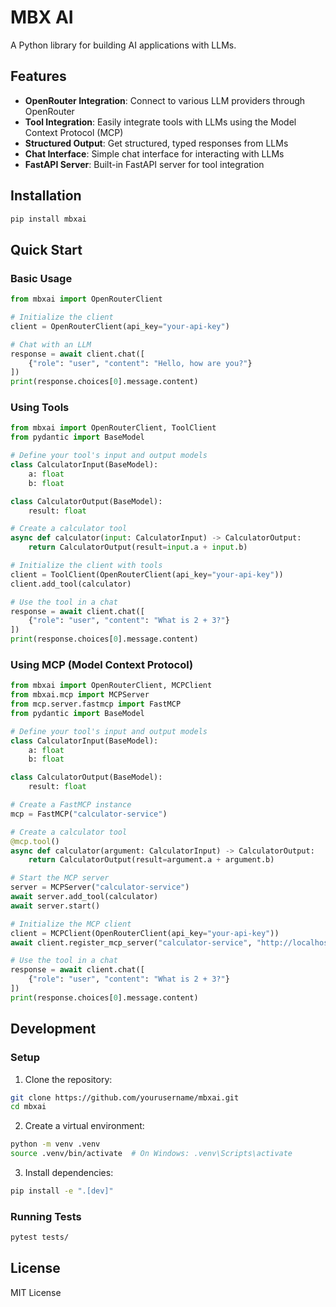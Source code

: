 # MBX AI

A Python library for building AI applications with LLMs.

## Features

- **OpenRouter Integration**: Connect to various LLM providers through OpenRouter
- **Tool Integration**: Easily integrate tools with LLMs using the Model Context Protocol (MCP)
- **Structured Output**: Get structured, typed responses from LLMs
- **Chat Interface**: Simple chat interface for interacting with LLMs
- **FastAPI Server**: Built-in FastAPI server for tool integration

## Installation

```bash
pip install mbxai
```

## Quick Start

### Basic Usage

```python
from mbxai import OpenRouterClient

# Initialize the client
client = OpenRouterClient(api_key="your-api-key")

# Chat with an LLM
response = await client.chat([
    {"role": "user", "content": "Hello, how are you?"}
])
print(response.choices[0].message.content)
```

### Using Tools

```python
from mbxai import OpenRouterClient, ToolClient
from pydantic import BaseModel

# Define your tool's input and output models
class CalculatorInput(BaseModel):
    a: float
    b: float

class CalculatorOutput(BaseModel):
    result: float

# Create a calculator tool
async def calculator(input: CalculatorInput) -> CalculatorOutput:
    return CalculatorOutput(result=input.a + input.b)

# Initialize the client with tools
client = ToolClient(OpenRouterClient(api_key="your-api-key"))
client.add_tool(calculator)

# Use the tool in a chat
response = await client.chat([
    {"role": "user", "content": "What is 2 + 3?"}
])
print(response.choices[0].message.content)
```

### Using MCP (Model Context Protocol)

```python
from mbxai import OpenRouterClient, MCPClient
from mbxai.mcp import MCPServer
from mcp.server.fastmcp import FastMCP
from pydantic import BaseModel

# Define your tool's input and output models
class CalculatorInput(BaseModel):
    a: float
    b: float

class CalculatorOutput(BaseModel):
    result: float

# Create a FastMCP instance
mcp = FastMCP("calculator-service")

# Create a calculator tool
@mcp.tool()
async def calculator(argument: CalculatorInput) -> CalculatorOutput:
    return CalculatorOutput(result=argument.a + argument.b)

# Start the MCP server
server = MCPServer("calculator-service")
await server.add_tool(calculator)
await server.start()

# Initialize the MCP client
client = MCPClient(OpenRouterClient(api_key="your-api-key"))
await client.register_mcp_server("calculator-service", "http://localhost:8000")

# Use the tool in a chat
response = await client.chat([
    {"role": "user", "content": "What is 2 + 3?"}
])
print(response.choices[0].message.content)
```

## Development

### Setup

1. Clone the repository:
```bash
git clone https://github.com/yourusername/mbxai.git
cd mbxai
```

2. Create a virtual environment:
```bash
python -m venv .venv
source .venv/bin/activate  # On Windows: .venv\Scripts\activate
```

3. Install dependencies:
```bash
pip install -e ".[dev]"
```

### Running Tests

```bash
pytest tests/
```

## License

MIT License